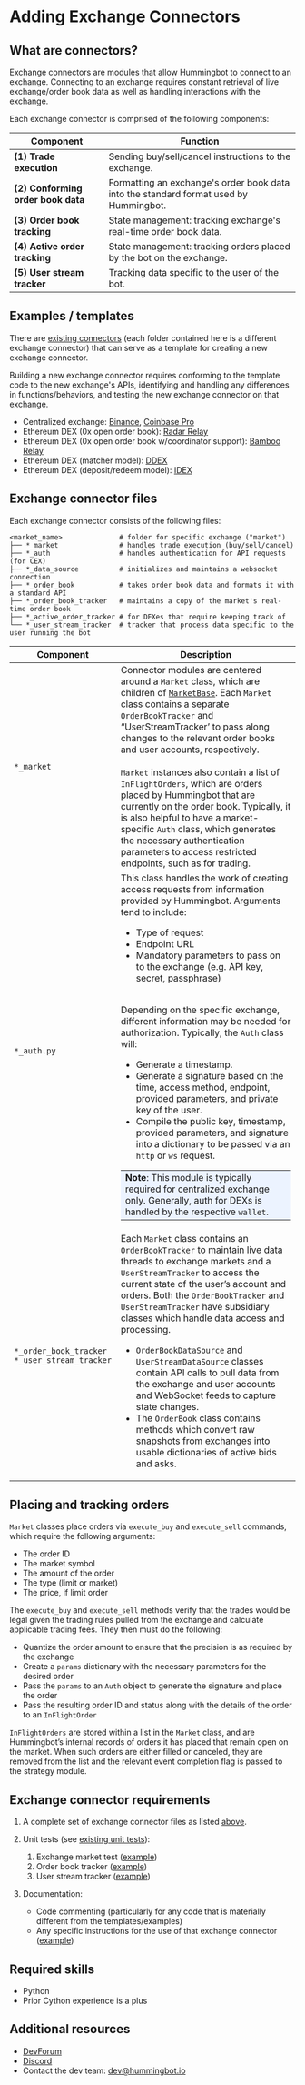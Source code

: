 # Adding Exchange Connectors

## What are connectors?

Exchange connectors are modules that allow Hummingbot to connect to an exchange.  Connecting to an exchange requires constant retrieval of live exchange/order book data as well as handling interactions with the exchange.

Each exchange connector is comprised of the following components:

Component | Function
---|---
**(1) Trade execution** | Sending buy/sell/cancel instructions to the exchange.
**(2) Conforming order book data** | Formatting an exchange's order book data into the standard format used by Hummingbot.
**(3) Order book tracking** | State management: tracking exchange's real-time order book data.
**(4) Active order tracking** | State management: tracking orders placed by the bot on the exchange.
**(5) User stream tracker** | Tracking data specific to the user of the bot.

## Examples / templates

There are [existing connectors](https://github.com/CoinAlpha/hummingbot/tree/master/hummingbot/market) (each folder contained here is a different exchange connector) that can serve as a template for creating a new exchange connector.

Building a new exchange connector requires conforming to the template code to the new exchange's APIs, identifying and handling any differences in functions/behaviors, and testing the new exchange connector on that exchange.

- Centralized exchange: [Binance](https://github.com/CoinAlpha/hummingbot/tree/master/hummingbot/market/binance), [Coinbase Pro](https://github.com/CoinAlpha/hummingbot/tree/master/hummingbot/market/coinbase_pro)
- Ethereum DEX (0x open order book): [Radar Relay](https://github.com/CoinAlpha/hummingbot/tree/master/hummingbot/market/radar_relay)
- Ethereum DEX (0x open order book w/coordinator support): [Bamboo Relay](https://github.com/CoinAlpha/hummingbot/tree/master/hummingbot/market/bamboo_relay)
- Ethereum DEX (matcher model): [DDEX](https://github.com/CoinAlpha/hummingbot/tree/master/hummingbot/market/ddex)
- Ethereum DEX (deposit/redeem model): [IDEX](https://github.com/CoinAlpha/hummingbot/tree/master/hummingbot/market/idex)

## Exchange connector files

Each exchange connector consists of the following files:

```
<market_name>              # folder for specific exchange ("market")
├── *_market               # handles trade execution (buy/sell/cancel)
├── *_auth                 # handles authentication for API requests (for CEX)
├── *_data_source          # initializes and maintains a websocket connection
├── *_order_book           # takes order book data and formats it with a standard API
├── *_order_book_tracker   # maintains a copy of the market's real-time order book
├── *_active_order_tracker # for DEXes that require keeping track of
└── *_user_stream_tracker  # tracker that process data specific to the user running the bot
```

Component | Description
---|---
`*_market` | Connector modules are centered around a `Market` class, which are children of [`MarketBase`](https://github.com/CoinAlpha/hummingbot/blob/master/hummingbot/market/market_base.pyx). Each `Market` class contains a separate `OrderBookTracker` and “UserStreamTracker’ to pass along changes to the relevant order books and user accounts, respectively.<br/><br/>`Market` instances also contain a list of `InFlightOrders`, which are orders placed by Hummingbot that are currently on the order book. Typically, it is also helpful to have a market-specific `Auth` class, which generates the necessary authentication parameters to access restricted endpoints, such as for trading.
`*_auth.py` | This class handles the work of creating access requests from information provided by Hummingbot. Arguments tend to include: <ul><li>Type of request<li>Endpoint URL<li>Mandatory parameters to pass on to the exchange (e.g. API key, secret, passphrase)</ul><br/>Depending on the specific exchange, different information may be needed for authorization. Typically, the `Auth` class will:<ul><li>Generate a timestamp.<li>Generate a signature based on the time, access method, endpoint, provided parameters, and private key of the user.<li>Compile the public key, timestamp, provided parameters, and signature into a dictionary to be passed via an `http` or `ws` request.</ul><table><tbody><tr><td bgcolor="#ecf3ff">**Note**: This module is typically required for centralized exchange only.  Generally, auth for DEXs is handled by the respective `wallet`.</td></tr></tbody></table>
`*_order_book_tracker`<br/>`*_user_stream_tracker` | Each `Market` class contains an `OrderBookTracker` to maintain live data threads to exchange markets and a `UserStreamTracker` to access the current state of the user’s account and orders. Both the `OrderBookTracker` and `UserStreamTracker` have subsidiary classes which handle data access and processing.<ul><li>`OrderBookDataSource` and `UserStreamDataSource` classes contain API calls to pull data from the exchange and user accounts and WebSocket feeds to capture state changes.<li>The `OrderBook` class contains methods which convert raw snapshots from exchanges into usable dictionaries of active bids and asks.</ul>

## Placing and tracking orders

`Market` classes place orders via `execute_buy` and `execute_sell` commands, which require the following arguments:

- The order ID
- The market symbol
- The amount of the order
- The type (limit or market)
- The price, if limit order

The `execute_buy` and `execute_sell` methods verify that the trades would be legal given the trading rules pulled from the exchange and calculate applicable trading fees. They then must do the following:

- Quantize the order amount to ensure that the precision is as required by the exchange
- Create a `params` dictionary with the necessary parameters for the desired order
- Pass the `params` to an `Auth` object to generate the signature and place the order
- Pass the resulting order ID and status along with the details of the order to an `InFlightOrder`

`InFlightOrders` are stored within a list in the `Market` class, and are Hummingbot’s internal records of orders it has placed that remain open on the market. When such orders are either filled or canceled, they are removed from the list and the relevant event completion flag is passed to the strategy module.

## Exchange connector requirements
1. A complete set of exchange connector files as listed [above](#exchange-connector-files).
2. Unit tests (see [existing unit tests](https://github.com/CoinAlpha/hummingbot/tree/master/test/integration)):

    1. Exchange market test ([example](https://github.com/CoinAlpha/hummingbot/blob/master/test/integration/test_binance_market.py))
    2. Order book tracker ([example](https://github.com/CoinAlpha/hummingbot/blob/master/test/integration/test_binance_order_book_tracker.py))
    3. User stream tracker ([example](https://github.com/CoinAlpha/hummingbot/blob/master/test/integration/test_binance_user_stream_tracker.py))

3. Documentation:

    - Code commenting (particularly for any code that is materially different from the templates/examples)
    - Any specific instructions for the use of that exchange connector ([example](https://docs.hummingbot.io/connectors/binance/))

## Required skills
- Python
- Prior Cython experience is a plus

## Additional resources
- [DevForum](https://forum.hummingbot.io)
- [Discord](htt[s://discord.hummingbot.io])
- Contact the dev team: [dev@hummingbot.io](mailto:dev@hummingbot.io)